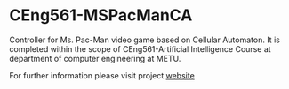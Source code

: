 # CEng561-MSPacManCA
Controller for Ms. Pac-Man video game based on Cellular Automaton. It is completed within the scope of CEng561-Artificial Intelligence Course at 
department of computer engineering at METU.

For further information please visit project [website](http://camspacman.weebly.com/project.html)


